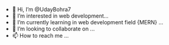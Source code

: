 - 👋 Hi, I’m @UdayBohra7
- 👀 I’m interested in web development...
- 🌱 I’m currently learning in web development field {MERN} ...
- 💞️ I’m looking to collaborate on ...
- 📫 How to reach me ...

<!---
UdayBohra7/UdayBohra7 is a ✨ special ✨ repository because its `README.md` (this file) appears on your GitHub profile.
You can click the Preview link to take a look at your changes.
--->

